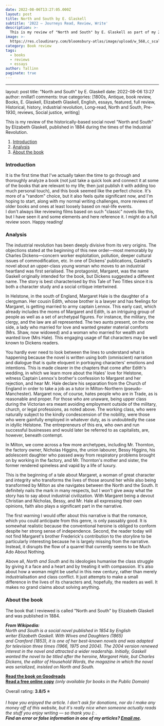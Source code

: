 ```yaml
---
date: 2022-08-06T13:27:05.000Z
layout: post
title: North and South by E. Glaskell
subtitle: '2022 — Journeys Read, Review, Write'
description: >-
  This is my review of "North and South" by E. Glaskell as part of my 2022 — “Journeys Read, Review, Write” series.
image: >-
  https://res.cloudinary.com/bloomsbury-atlas/image/upload/w_568,c_scale/jackets/9781847497161.jpg
category: Book review
tags:
  - books
  - reviews
  - essays
author: Tallinn
paginate: true
---
```


---
layout: post
title: "North and South" by E. Glaskell
date: 2022-08-06 13:27
author: nnillat1
comments: true
categories: [1800s, Antique, book review, Books, E. Glaskell, Elizabeth Glaskell, English, essays, featured, full review, Historical, history, industrial revolution, Long-read, North and South, Pre-1930, reviews, Social justice, writing]

<!-- wp:paragraph -->
<p>This is my review of the historically-based social novel "North and South" by Elizabeth Glaskell, published in 1884 during the times of the Industrial Revolution.</p>
<!-- /wp:paragraph -->

<!-- wp:more -->
<!--more-->
<!-- /wp:more -->

<!-- wp:table-of-contents {"headings":[{"content":"Introduction","level":3,"link":"https://nnillathub.wordpress.com/2022/08/06/book-review-north-and-south-by-e-glaskell/#introduction"},{"content":"Analysis","level":3,"link":"https://nnillathub.wordpress.com/2022/08/06/book-review-north-and-south-by-e-glaskell/#analysis"},{"content":"About the book","level":3,"link":"https://nnillathub.wordpress.com/2022/08/06/book-review-north-and-south-by-e-glaskell/#about-the-book"}]} -->
<ol><li><a class="wp-block-table-of-contents__entry" href="https://nnillathub.wordpress.com/2022/08/06/book-review-north-and-south-by-e-glaskell/#introduction">Introduction</a></li><li><a class="wp-block-table-of-contents__entry" href="https://nnillathub.wordpress.com/2022/08/06/book-review-north-and-south-by-e-glaskell/#analysis">Analysis</a></li><li><a class="wp-block-table-of-contents__entry" href="https://nnillathub.wordpress.com/2022/08/06/book-review-north-and-south-by-e-glaskell/#about-the-book">About the book</a></li></ol>
<!-- /wp:table-of-contents -->

<!-- wp:heading {"level":3} -->
<h3 id="introduction">Introduction</h3>
<!-- /wp:heading -->

<!-- wp:paragraph -->
<p>It is the first time that I've actually taken the time to go through and thoroughly analyze a book (not just take a quick look and connect it at some of the books that are relevant to my life; then just publish it with adding too much personal touch), and this book seemed like the perfect choice. It's more of a "random" choice, but it also feels quite significant now, and I'm hoping to start, along with my normal writing challenges, more reviews of older books and ones at least loosely based on real-life events. <br>I don't always like reviewing films based on such "classic" novels like this, but I have seen it and some elements and here reference it. I might do a full review soon. Happy reading!</p>
<!-- /wp:paragraph -->

<!-- wp:heading {"level":3} -->
<h3 id="analysis">Analysis</h3>
<!-- /wp:heading -->

<!-- wp:paragraph -->
<p>The industrial revolution has been deeply divisive from its very origins. The objections stated at the beginning of this new order—most memorably by Charles Dickens—concern worker exploitation, pollution, deeper cultural issues of commodification, etc. In one of Dickens' publications, Gaskell's novel about an upper-class young woman who moves to an industrial heartland was first serialised. The protagonist, Margaret, was the name Gaskell originally intended for the book, but Dickens suggested a different name. The story is best characterised by this Tale of Two Titles since it is both a character study and a social critique intertwined.</p>
<!-- /wp:paragraph -->

<!-- wp:paragraph -->
<p>In Helstone, in the south of England, Margaret Hale is the daughter of a clergyman. Her cousin Edith, whose brother is a lawyer and has feelings for Margaret, is getting married to army captain Lennox. This early cast, which already includes the moms of Margaret and Edith, is an intriguing group of people as well as a set of archetypal figures. For instance, the military, the clergy, and the law are all represented. The two aunts present, on the one side, a lady who married for love and wanted greater material comforts (Mrs. Shaw, now widowed) and a woman who married for wealth and wanted love (Mrs Hale). This engaging usage of flat characters may be well known to Dickens readers.</p>
<!-- /wp:paragraph -->

<!-- wp:paragraph -->
<p>You hardly ever need to look between the lines to understand what is happening because the novel is written using both (omniscient) narration and dialogue that is quite eloquent in portraying characters' emotions and intentions. This is made clearer in the chapters that come after Edith's wedding, in which we learn more about the Hales' love for Helstone, witness Captain Lennox's brother's confession to Margaret and her rejection, and hear Mr. Hale declare his separation from the Church of England in order to take a job as a tutor in Milton-Northern (pseudo-Manchester). Margaret now, of course, hates people who are in Trade, as is reasonable and proper. For those who are unaware, being upper class during the Victorian era meant avoiding employment outside of the military, church, or legal professions, as noted above. The working class, who were naturally subject to the kindly condescension of the nobility, were those who were gainfully employed in whatever duty, as is undoubtedly the case in idyllic Helstone. The entrepreneurs of this era, who own and run successful businesses and would later be referred to as capitalists, are, however, beneath contempt.</p>
<!-- /wp:paragraph -->

<!-- wp:paragraph -->
<p>In Milton, we come across a few more archetypes, including Mr. Thornton, the factory owner, Nicholas Higgins, the union labourer, Bessy Higgins, his adolescent daughter who passed away from respiratory problems brought on by working in the factory, and Mr. Thornton's mother and sister, the former rendered spineless and vapid by a life of luxury.</p>
<!-- /wp:paragraph -->

<!-- wp:paragraph -->
<p>This is the beginning of a tale about Margaret, a woman of great character and integrity who transforms the lives of those around her while also being transformed by Milton as she navigates between the North and the South. It definitely nails the mark in many respects, but I won't give away what the story has to say about industrial civilization. With Margaret being a devout Christian and Nicholas, Bessy, and Mr. Hale all expressing their own opinions, faith also plays a significant part in the narrative.</p>
<!-- /wp:paragraph -->

<!-- wp:paragraph -->
<p>The first warning I would offer about this narrative is that the romance, which you could anticipate from this genre, is only passably good. It is somewhat realistic because the conventional heroine is obliged to conform despite her strong sense of independence. Second, the reader today will not find Margaret's brother Frederick's contribution to the storyline to be particularly interesting because he is largely missing from the narrative. Instead, it disrupts the flow of a quarrel that currently seems to be Much Ado About Nothing.</p>
<!-- /wp:paragraph -->

<!-- wp:paragraph -->
<p>Above all, <em>North and South</em> and its ideologies humanise the class struggle by giving it a face and a heart and by treating it with compassion. It's also about how a woman might be useful in this new century, rather than merely industrialisation and class conflict. It just attempts to make a small difference in the lives of its characters and, hopefully, the readers as well. It makes no grand claims about solving anything.</p>
<!-- /wp:paragraph -->

<!-- wp:heading {"level":3} -->
<h3 id="about-the-book">About the book</h3>
<!-- /wp:heading -->

<!-- wp:paragraph -->
<p>The book that I reviewed is called "North and South" by Elizabeth Glaskell and was published in 1884.</p>
<!-- /wp:paragraph -->

<!-- wp:paragraph -->
<p><em><strong>From Wikipedia:</strong></em><br><em>North and South&nbsp;is a&nbsp;social novel&nbsp;published in 1854 by English writer&nbsp;Elizabeth Gaskell. With&nbsp;Wives and Daughters&nbsp;(1865) and&nbsp;Cranford&nbsp;(1853), it is one of her best-known novels and was adapted for television three times (1966, 1975 and 2004). The&nbsp;2004 version&nbsp;renewed interest in the novel and attracted a wider readership. Initially, Gaskell wanted the novel to be titled after the heroine, Margaret Hale, but&nbsp;Charles Dickens, the editor of Household Words, the magazine in which the novel was serialized, insisted on&nbsp;North and South.</em></p>
<!-- /wp:paragraph -->

<!-- wp:paragraph -->
<p><strong><a href="https://www.goodreads.com/book/show/156538.North_and_South">Read the book on Goodreads</a></strong><br><strong><a href="https://www.publicbookshelf.com/romance/north-south/">Read a free online copy</a></strong> <em>(only available for books in the Public Domain)</em></p>
<!-- /wp:paragraph -->

<!-- wp:paragraph -->
<p>Overall rating: <strong>3.8/5 ⭐</strong></p>
<!-- /wp:paragraph -->

<!-- wp:paragraph -->
<p><em>I hope you enjoyed the article. I don't ask for donations, nor do I make any money off of this website, but it's really nice when someone actually reads the stuff you enjoy writing — so thank you (: . </em><br><em><strong>Find an error or false information in one of my articles? <a href="mailto:nnillatblog@gmail.com">Email me</a>.</strong></em></p>
<!-- /wp:paragraph -->
